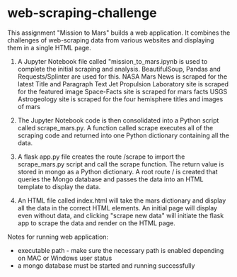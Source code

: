 # web-scraping-challenge

This assignment "Mission to Mars" builds a web application. It combines the challenges of web-scraping data from various websites and displaying them in a single HTML page. 

1. A Jupyter Notebook file called "mission_to_mars.ipynb is used to complete the initial scraping and analysis.
BeautifulSoup, Pandas and Requests/Splinter are used for this.
NASA Mars News is scraped for the latest Title and Paragraph Text
Jet Propulsion Laboratory site is scraped for the featured image
Space-Facts site is scraped for mars facts
USGS Astrogeology site is scraped for the four hemisphere titles and images of mars

2. The Jupyter Notebook code is then consolidated into a Python script called scrape_mars.py. A function called scrape executes all of the scraping code and returned into one Python dictionary containing all the data.

3. A flask app.py file creates the route /scrape to import the scrape_mars.py script and call the scrape function.
The return value is stored in mongo as a Python dictionary. A root route / is created that queries the Mongo database and passes the data into an HTML template to display the data.

4. An HTML file called index.html will take the mars dictionary and display all the data in the correct HTML elements. An initial page will display even without data, and clicking "scrape new data" will initiate the flask app to scrape the data and render on the HTML page.

Notes for running web application:

- executable path - make sure the necessary path is enabled depending on MAC or Windows user status
- a mongo database must be started and running successfully 

